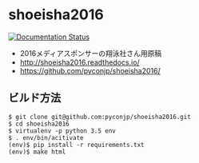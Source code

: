 # shoeisha2016

[![Documentation Status](https://readthedocs.org/projects/shoeisha2016/badge/?version=latest)](http://shoeisha2016.readthedocs.io/ja/latest/?badge=latest)

- 2016メディアスポンサーの翔泳社さん用原稿
- http://shoeisha2016.readthedocs.io/
- https://github.com/pyconjp/shoeisha2016/

## ビルド方法

```
$ git clone git@github.com:pyconjp/shoeisha2016.git
$ cd shoeisha2016
$ virtualenv -p python 3.5 env
$ . env/bin/acitivate
(env)$ pip install -r requirements.txt
(env)$ make html
```

